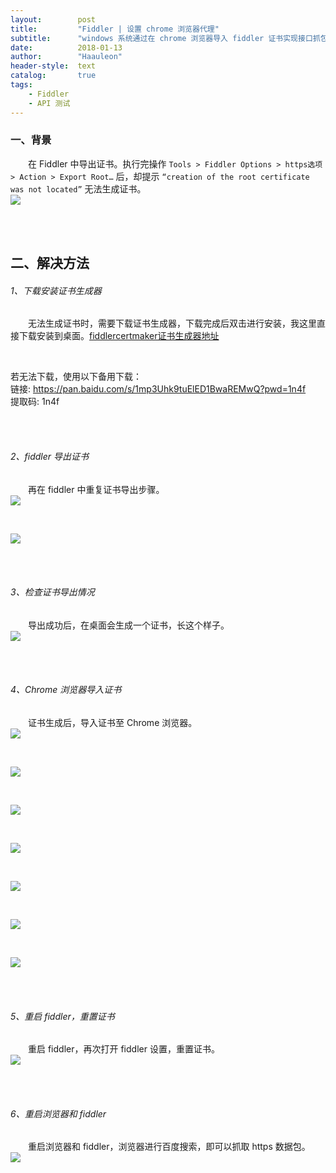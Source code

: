 ```yaml
---
layout:        post
title:         "Fiddler | 设置 chrome 浏览器代理"
subtitle:      "windows 系统通过在 chrome 浏览器导入 fiddler 证书实现接口抓包"
date:          2018-01-13
author:        "Haauleon"
header-style:  text
catalog:       true
tags:
    - Fiddler
    - API 测试
---
```



### 一、背景
&emsp;&emsp;在 Fiddler 中导出证书。执行完操作 `Tools > Fiddler Options > https选项 > Action > Export Root…` 后，却提示 `“creation of the root certificate was not located”` 无法生成证书。           
![](\img\in-post\post-fiddler\2018-01-13-fiddler-chrome-1.png)          

<br>
<br>

## 二、解决方法
###### 1、下载安装证书生成器         
&emsp;&emsp;无法生成证书时，需要下载证书生成器，下载完成后双击进行安装，我这里直接下载安装到桌面。[fiddlercertmaker证书生成器地址](http://www.telerik.com/docs/default-source/fiddler/addons/fiddlercertmaker.exe?sfvrsn=2)       

<br>

若无法下载，使用以下备用下载：    
链接: https://pan.baidu.com/s/1mp3Uhk9tuElED1BwaREMwQ?pwd=1n4f      
提取码: 1n4f    

<br>
<br>

###### 2、fiddler 导出证书       
&emsp;&emsp;再在 fiddler 中重复证书导出步骤。                    
![](\img\in-post\post-fiddler\2018-01-13-fiddler-chrome-2.png)          

<br>
 
![](\img\in-post\post-fiddler\2018-01-13-fiddler-chrome-3.png)            

<br><br>

###### 3、检查证书导出情况        
&emsp;&emsp;导出成功后，在桌面会生成一个证书，长这个样子。         
![](\img\in-post\post-fiddler\2018-01-13-fiddler-chrome-4.png)          

<br><br>

###### 4、Chrome 浏览器导入证书     
&emsp;&emsp;证书生成后，导入证书至 Chrome 浏览器。                  
![](\img\in-post\post-fiddler\2018-01-13-fiddler-chrome-5.png)          

<br>

![](\img\in-post\post-fiddler\2018-01-13-fiddler-chrome-6.png)       

<br>
 
![](\img\in-post\post-fiddler\2018-01-13-fiddler-chrome-7.png)       

<br>

![](\img\in-post\post-fiddler\2018-01-13-fiddler-chrome-8.png)       

<br>   

![](\img\in-post\post-fiddler\2018-01-13-fiddler-chrome-9.png)       

<br>

![](\img\in-post\post-fiddler\2018-01-13-fiddler-chrome-10.png)       

<br> 

![](\img\in-post\post-fiddler\2018-01-13-fiddler-chrome-11.png)          

<br><br>

###### 5、重启 fiddler，重置证书        
&emsp;&emsp;重启 fiddler，再次打开 fiddler 设置，重置证书。        
![](\img\in-post\post-fiddler\2018-01-13-fiddler-chrome-12.png)         

<br><br>  

###### 6、重启浏览器和 fiddler    
&emsp;&emsp;重启浏览器和 fiddler，浏览器进行百度搜索，即可以抓取 https 数据包。               
![](\img\in-post\post-fiddler\2018-01-13-fiddler-chrome-13.png) 









